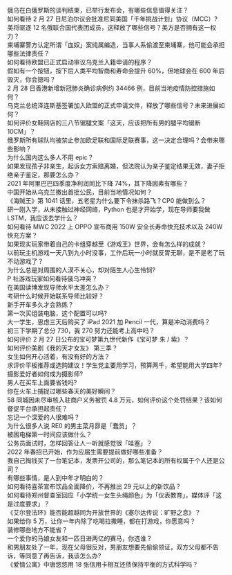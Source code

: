俄乌在白俄罗斯的谈判结束，已举行发布会，有哪些信息值得关注？  
如何看待 2 月 27 日尼泊尔议会批准尼同美国「千年挑战计划」协议（MCC）?  
美将驱逐 12 名俄联合国代表团成员，这释放了哪些信号？美方是否拥有这一权力？  
柬埔寨警方认定所谓「血奴」案纯属编造，当事人系偷渡至柬埔寨，他可能会承担哪些法律责任？  
如何看待欧盟已正式启动审议乌克兰入籍申请的程序？  
假如有一个按钮，按下后人类平均智商和寿命会提升 60%，但地球会在 600 年后毁灭，你会摁吗？  
2 月 28 日香港新增新冠肺炎确诊病例约 34466 例，目前当地疫情防控措施如何？  
乌克兰总统泽连斯基签署加入欧盟的正式申请文件，释放了哪些信号？未来进展如何？  
如何评价女鞋网店的三八节锯腿文案「这天，应该把所有男的腿平均锯断 10CM」？  
俄罗斯所有球队均被禁止参加欧足联和国际足联赛事，这一决定合理吗？会带来哪些影响？  
为什么国内这么多人不用 epic？  
如果发现孩子非亲生，起诉女方索赔离婚，但法院认为亲子鉴定结果无效，妻子拒绝亲子鉴定，那要怎么办？  
2021 年阿里巴巴四季度净利润同比下降 74%，其下降因素有哪些？  
中国开始从乌克兰撤出首批公民，目前当地情况如何？  
《海贼王》第 1041 话里，五老星为什么要下令抹杀路飞？CP0 能做到么？  
研一刚入学，从未接触过神经网络，Python 也是才开始学，现在导师要我做 LSTM，我应该去学什么？  
如何看待 MWC 2022 上 OPPO 宣布商用 150W 安全长寿命快充技术以及 240W 快充方案？  
如果现实玩家带着自己的卡组穿越至《游戏王》世界，会有怎么样的成就？  
以前玩主机游戏一天八到九小时没事，工作后玩一小时就反胃无聊，是不是老了玩不动游戏了？  
为什么总是对周围的人漠不关心，却对陌生人心生怜悯?  
P 社游戏玩家如何看待俄乌冲突？  
在美国读博发现导师水平太差怎么办？  
考研什么时候开始联系导师比较好？  
新手开车多久才会熟练？  
第一次买组装电脑，这个配置可以吗?  
大一学生，思虑三天后购买了 iPad 2021 加 Pencil 一代，算是冲动消费吗？  
初三下学期了总分 730，我 270 努力还能考上高中吗？  
如何评价 2 月 27 日公布的宝可梦第九世代新作《宝可梦 朱 / 紫》？  
如何评价美剧《我的天才女友》 第三季？  
女生如何开心活着，有没有好的方法？  
求评价平板推荐或选购建议！学生党主要用学习，预算两千，希望能用大学四年?  
摄影爱好者如何成为摄影师?  
男人在买车上面要省钱吗?  
你在火车上捕捉过哪些春天的美好瞬间？  
58 同城因未尽审核入驻商户义务被罚 4.8 万元，如何评价这个处罚结果？该如何督促平台承担起责任？  
忘记一个深爱的人很难吗？  
为什么很多人说 RE0 的男主菜月昴是「蠢货」？  
被困电梯第一时间应该做什么？  
公务员面试时，怎样回答让人一听就感觉很「哇塞」？  
2022 年春招已开始，作为应届生需要提前做好哪些准备？  
我自己掏钱买了一台笔记本，发票开公司的，那么笔记本的所有权属于个人还是公司？  
有哪些事情，是人到中年才明白的？  
如何看待喜茶宣布饮品全面降价，不再推出 29 元以上的新饮品？  
如何看待郑州督查室回应「小学统一女生头绳颜色」为「仪表教育」，媒体评「这是过度要求」？  
《艾尔登法环》能否能超越同为开放世界的《塞尔达传说：旷野之息》？  
如果给你 5 万，让你一年内除了吃喝拉撒睡，都在打游戏，你愿意吗？  
装修哪些地方不能省？  
一个爱你的马娘女友和一匹日进两亿的赛马，你选谁？  
和男朋友处了一年，现在父母很反对，男朋友想要先偷偷领证，双方父母都不告诉，等同意了再告诉，我该怎么办?  
《爱情公寓》中唐悠悠用 18 张信用卡相互还债保持平衡的方式科学吗？  
